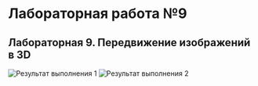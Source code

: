 # Лабораторная работа №9
## Лабораторная 9. Передвижение изображений в 3D

![Результат выполнения 1]()
![Результат выполнения 2]()
